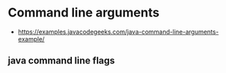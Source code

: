# Command line arguments

- https://examples.javacodegeeks.com/java-command-line-arguments-example/

## java command line flags
